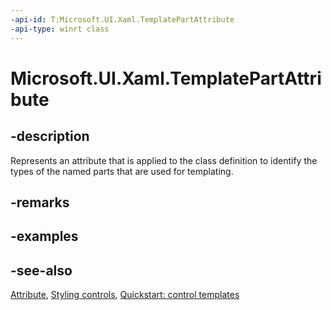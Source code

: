 ```yaml
---
-api-id: T:Microsoft.UI.Xaml.TemplatePartAttribute
-api-type: winrt class
---
```


<!-- Class syntax.
public class TemplatePartAttribute : System.Attribute
-->

# Microsoft.UI.Xaml.TemplatePartAttribute

## -description
Represents an attribute that is applied to the class definition to identify the types of the named parts that are used for templating.

## -remarks

## -examples

## -see-also
[Attribute](/dotnet/api/system.attribute?redirectedfrom=MSDN), [Styling controls](/windows/uwp/controls-and-patterns/styling-controls), [Quickstart: control templates](/previous-versions/windows/apps/hh465374(v=win.10))
